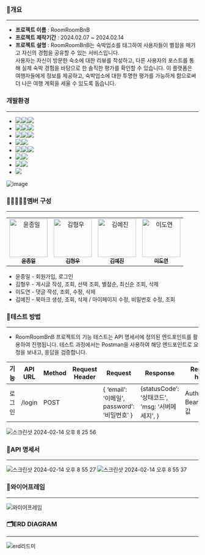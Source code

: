 ### 📄개요
**********************
* **프로젝트 이름** : RoomRoomBnB
* **프로젝트 제작기간** : 2024.02.07 ~ 2024.02.14
* **프로젝트 설명** : 
   RoomRoomBnB는 숙박업소를 태그하여 사용자들이 별점을 매기고 자신의 경험을 공유할 수 있는 서비스입니다.   
  사용자는 자신이 방문한 숙소에 대한 리뷰를 작성하고, 다른 사용자의 포스트를 통해 실제 숙박 경험을 바탕으로 한 솔직한 평가를 확인할 수 있습니다. 이 플랫폼은 여행자들에게 정보를 제공하고, 숙박업소에 대한 투명한 평가를 가능하게 함으로써 더 나은 여행 계획을 세울 수 있도록 돕습니다.
###  개발환경
*********************

- <img src="https://img.shields.io/badge/Framework-%23121011?style=for-the-badge"><img src="https://img.shields.io/badge/springboot-6DB33F?style=for-the-badge&logo=springboot&logoColor=white"><img src="https://img.shields.io/badge/3.18-515151?style=for-the-badge">
- <img src="https://img.shields.io/badge/Build-%23121011?style=for-the-badge"><img src="https://img.shields.io/badge/Gradle-02303A?style=for-the-badge&logo=Gradle&logoColor=white"><img src="https://img.shields.io/badge/8.5-515151?style=for-the-badge">
- <img src="https://img.shields.io/badge/Language-%23121011?style=for-the-badge"><img src="https://img.shields.io/badge/java-%23ED8B00?style=for-the-badge&logo=openjdk&logoColor=white"><img src="https://img.shields.io/badge/17-515151?style=for-the-badge">
- <img src="https://img.shields.io/badge/Project Encoding-%23121011?style=for-the-badge"><img src="https://img.shields.io/badge/UTF 8-EA2328?style=for-the-badge">
- <img src="https://img.shields.io/badge/DataBase-%23121011?style=for-the-badge"><img src="https://img.shields.io/badge/mysql-4479A1?style=for-the-badge&logo=mysql&logoColor=white"><img src="https://img.shields.io/badge/8.3-515151?style=for-the-badge">
- <img src="https://img.shields.io/badge/Passing-%23121011?style=for-the-badge"><img src="https://img.shields.io/badge/JSON-000000?style=for-the-badge&logo=json&logoColor=white"/>
- <img src="https://img.shields.io/badge/Security-%23121011?style=for-the-badge"><img src="https://img.shields.io/badge/springsecurity-6DB33F?style=for-the-badge&logo=springsecurity&logoColor=white"/>
- <img src="https://img.shields.io/badge/OpenAPI-%23121011?style=for-the-badge">
![image](https://github.com/RoomRoomBnB/roombnb/assets/103111681/49bf5b9f-32cf-4c54-99f3-6d154279aae6)

### 👩🏼‍🤝‍👩🏼멤버 구성
**************
<table>
  <tbody>
    <tr>
      <td align="center"><a href="https://github.com/pie0902"><img src="https://github.com/RoomRoomBnB/roombnb/assets/103111681/37ff3cdb-bd2f-4deb-8152-d4dec7e90d00" width="100px;" alt="윤종일"/><br /><sub><b> 윤종일 </b></sub></a><br /></td>
      <td align="center"><a href="https://github.com/RebbitK"><img src="https://avatars.githubusercontent.com/u/154823447?v=4" width="100px;" alt="김형우"/><br /><sub><b> 김형우 </b></sub></a><br /></td>
      <td align="center"><a href="https://github.com/yejin0901"><img src="https://avatars.githubusercontent.com/u/61917664?v=4" width="100px;" alt="김예진"/><br /><sub><b> 김예진 </b></sub></a><br /></td>
      <td align="center"><a href="https://github.com/noeyodeel"><img src="https://github.com/RoomRoomBnB/roombnb/assets/103111681/506242f6-eb07-4c28-9f00-caaaa3ed42dd" width="100px;" alt="이도연"/><br /><sub><b> 이도연 </b></sub></a><br /></td>
    </tr>
  </tbody>
</table>

* 윤종일 - 회원가입, 로그인
* 김형우 - 게시글 작성, 조회, 선택 조회, 별점순, 최신순 조회, 삭제
* 이도연 - 댓글 작성, 조회, 수정, 삭제
* 김예진 - 북마크 생성, 조회, 삭제 / 마이페이지 수정, 비밀번호 수정, 조회

### 🧪테스트 방법
**************
* RoomRoomBnB 프로젝트의 기능 테스트는 API 명세서에 정의된 엔드포인트를 활용하여 진행됩니다. 테스트 과정에서는 Postman을 사용하여 해당 엔드포인트로 요청을 보내고, 응답을 검증합니다.

| 기능 | API URL | Method | Request Header | Request | Response | Response header |
| ---- | ---- | ---- | ---- | ---- | ---- | ---- |
| 로그인 | /login | POST |  | { ‘email’: ‘이메일’, password’: ‘비밀번호’ } | {statusCode’: ‘상태코드’, ’msg: ‘서버메세지’, } | Authorization: Bearer + 토큰값 |

![스크린샷 2024-02-14 오후 8 25 56](https://github.com/RoomRoomBnB/demo-repository/assets/47919911/266412d9-ec92-478b-8f74-8553337f0bde)
### 📜API 명세서
*********************
![스크린샷 2024-02-14 오후 8 55 27](https://github.com/RoomRoomBnB/roombnb/assets/47919911/9b1284d4-9982-4eb2-af0f-a0920960d13a)
![스크린샷 2024-02-14 오후 8 55 37](https://github.com/RoomRoomBnB/roombnb/assets/47919911/d747e95d-a2a6-4a67-8a58-0cdf4f53f540)
### 📐와이어프레임
****************
![와이어프레임](https://github.com/RoomRoomBnB/roombnb/assets/47919911/245004a2-fe13-4fd9-8c8b-8f7900b16f2a)
### 🗂️ERD DIAGRAM
*****************
![erd리드미](https://github.com/RoomRoomBnB/roombnb/assets/103111681/e369e9eb-3d78-4e9c-b8ce-4e49099970e5)


